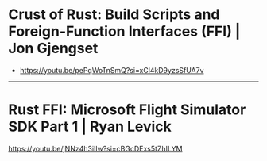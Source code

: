 # Crust of Rust: Build Scripts and Foreign-Function Interfaces (FFI) | Jon Gjengset
- https://youtu.be/pePqWoTnSmQ?si=xCl4kD9yzsSfUA7v


<hr>

# Rust FFI: Microsoft Flight Simulator SDK Part 1 | Ryan Levick


https://youtu.be/jNNz4h3iIlw?si=cBGcDExs5tZhILYM
